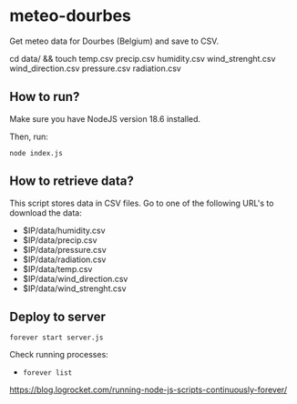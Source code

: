 # meteo-dourbes

Get meteo data for Dourbes (Belgium) and save to CSV.

cd data/ && touch temp.csv precip.csv humidity.csv wind_strenght.csv wind_direction.csv pressure.csv radiation.csv

## How to run?

Make sure you have NodeJS version 18.6 installed.

Then, run:

    node index.js

## How to retrieve data?

This script stores data in CSV files. Go to one of the following URL's to download the data:

- $IP/data/humidity.csv
- $IP/data/precip.csv
- $IP/data/pressure.csv
- $IP/data/radiation.csv
- $IP/data/temp.csv
- $IP/data/wind_direction.csv
- $IP/data/wind_strenght.csv

## Deploy to server

    forever start server.js

Check running processes:

- `forever list`

https://blog.logrocket.com/running-node-js-scripts-continuously-forever/
